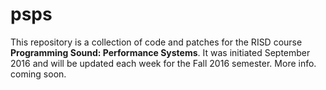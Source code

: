 # psps
This repository is a collection of code and patches for the RISD course **Programming Sound: Performance Systems**.
It was initiated September 2016 and will be updated each week for the Fall 2016 semester.  More info. coming soon.
